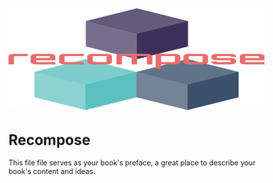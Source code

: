 <img src="assets/Recompose.svg" width="100%" height=200 />

# Recompose

This file file serves as your book's preface, a great place to describe your book's content and ideas.

